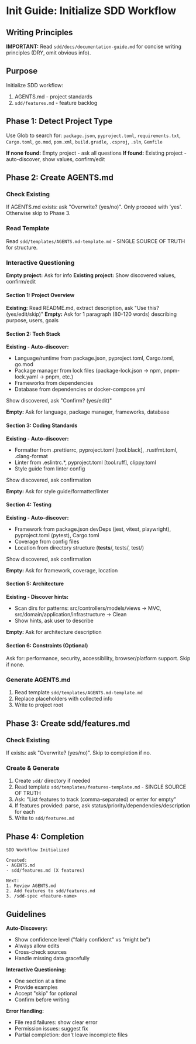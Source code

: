 # Init Guide: Initialize SDD Workflow

## Writing Principles

**IMPORTANT:** Read `sdd/docs/documentation-guide.md` for concise writing principles (DRY, omit obvious info).

## Purpose

Initialize SDD workflow:
1. AGENTS.md - project standards
2. `sdd/features.md` - feature backlog

## Phase 1: Detect Project Type

Use Glob to search for: `package.json`, `pyproject.toml`, `requirements.txt`, `Cargo.toml`, `go.mod`, `pom.xml`, `build.gradle`, `.csproj`, `.sln`, `Gemfile`

**If none found:** Empty project - ask all questions
**If found:** Existing project - auto-discover, show values, confirm/edit

## Phase 2: Create AGENTS.md

### Check Existing
If AGENTS.md exists: ask "Overwrite? (yes/no)". Only proceed with 'yes'. Otherwise skip to Phase 3.

### Read Template
Read `sdd/templates/AGENTS.md-template.md` - SINGLE SOURCE OF TRUTH for structure.

### Interactive Questioning
**Empty project:** Ask for info
**Existing project:** Show discovered values, confirm/edit

#### Section 1: Project Overview
**Existing:** Read README.md, extract description, ask "Use this? (yes/edit/skip)"
**Empty:** Ask for 1 paragraph (80-120 words) describing purpose, users, goals

#### Section 2: Tech Stack
**Existing - Auto-discover:**
- Language/runtime from package.json, pyproject.toml, Cargo.toml, go.mod
- Package manager from lock files (package-lock.json → npm, pnpm-lock.yaml → pnpm, etc.)
- Frameworks from dependencies
- Database from dependencies or docker-compose.yml

Show discovered, ask "Confirm? (yes/edit)"

**Empty:** Ask for language, package manager, frameworks, database

#### Section 3: Coding Standards
**Existing - Auto-discover:**
- Formatter from .prettierrc, pyproject.toml [tool.black], .rustfmt.toml, .clang-format
- Linter from .eslintrc.*, pyproject.toml [tool.ruff], clippy.toml
- Style guide from linter config

Show discovered, ask confirmation

**Empty:** Ask for style guide/formatter/linter

#### Section 4: Testing
**Existing - Auto-discover:**
- Framework from package.json devDeps (jest, vitest, playwright), pyproject.toml (pytest), Cargo.toml
- Coverage from config files
- Location from directory structure (__tests__/, tests/, test/)

Show discovered, ask confirmation

**Empty:** Ask for framework, coverage, location

#### Section 5: Architecture
**Existing - Discover hints:**
- Scan dirs for patterns: src/controllers/models/views → MVC, src/domain/application/infrastructure → Clean
- Show hints, ask user to describe

**Empty:** Ask for architecture description

#### Section 6: Constraints (Optional)
Ask for: performance, security, accessibility, browser/platform support. Skip if none.

### Generate AGENTS.md
1. Read template `sdd/templates/AGENTS.md-template.md`
2. Replace placeholders with collected info
3. Write to project root

## Phase 3: Create sdd/features.md

### Check Existing
If exists: ask "Overwrite? (yes/no)". Skip to completion if no.

### Create & Generate
1. Create `sdd/` directory if needed
2. Read template `sdd/templates/features-template.md` - SINGLE SOURCE OF TRUTH
3. Ask: "List features to track (comma-separated) or enter for empty"
4. If features provided: parse, ask status/priority/dependencies/description for each
5. Write to `sdd/features.md`

## Phase 4: Completion

```
SDD Workflow Initialized

Created:
- AGENTS.md
- sdd/features.md (X features)

Next:
1. Review AGENTS.md
2. Add features to sdd/features.md
3. /sdd-spec <feature-name>
```

## Guidelines

**Auto-Discovery:**
- Show confidence level ("fairly confident" vs "might be")
- Always allow edits
- Cross-check sources
- Handle missing data gracefully

**Interactive Questioning:**
- One section at a time
- Provide examples
- Accept "skip" for optional
- Confirm before writing

**Error Handling:**
- File read failures: show clear error
- Permission issues: suggest fix
- Partial completion: don't leave incomplete files
